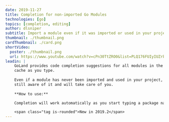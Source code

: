 ```yaml
---
date: 2019-11-27
title: Completion for non-imported Go Modules
technologies: [go]
topics: [completion, editing]
author: dlsniper
subtitle: Import a module even if it was imported or used in your project
thumbnail: ./thumbnail.png
cardThumbnail: ./card.png
shortVideo:
  poster: ./thumbnail.png
  url: https://www.youtube.com/watch?v=cPn30TtZRO0&list=PLQ176FUIyIUZrbrlz4AY1V8VzBJKZyVlW&index=30
leadin: |
    GoLand provides code completion suggestions for all modules in the modules 
    cache as you type.
    
    Even if a module has never been imported and used in your project, GoLand is 
    still aware of it and will take care of you.
    
    **How to use:**

    Completion will work automatically as you start typing a package name.

    <span class="tag is-rounded">New in 2019.2</span>
---
```

